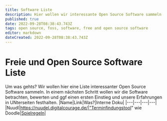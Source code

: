 ```yaml
---
title: Software Liste
description: Hier wollen wir interessante Open Source Software sammeln um diese zu beschrieben, testen etc.   
published: true
date: 2022-09-28T08:38:43.743Z
tags: open source, foss, software, free and open source software
editor: markdown
dateCreated: 2022-09-28T08:38:43.743Z
---
```


# Freie und Open Source Software Liste
Um was gehts? 
Wir wollen hier eine Liste interessanter Open Source Software sammeln. In einem nächsten Schritt wollen wir die Software betrachten, bewerten und ggf einen ersten Einstieg und unsere Erfahrungen in UNterseiten festhalten. 
|Name|Link|Was?|Interne Doku|
|---|---|---|---|
|Nuudl|https://nuudel.digitalcourage.de/|"Terminfindungstool" wie Doodle|[Spielregeln](/de/Free-and-Open-Source-Software/Nuudl)|
